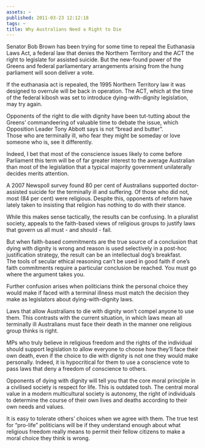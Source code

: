 ```yaml
---
assets: ~
published: 2011-03-23 12:12:18
tags: ~
title: Why Australians Need a Right to Die
---
```

Senator Bob Brown has been trying for some time to repeal the Euthanasia
Laws Act, a federal law that denies the Northern Territory and the ACT
the right to legislate for assisted suicide. But the new-found power of
the Greens and federal parliamentary arrangements arising from the hung
parliament will soon deliver a vote.

If the euthanasia act is repealed, the 1995 Northern Territory law it
was designed to overrule will be back in operation. The ACT, which at
the time of the federal kibosh was set to introduce dying-with-dignity
legislation, may try again.

Opponents of the right to die with dignity have been tut-tutting about
the Greens’ commandeering of valuable time to debate the issue, which
Opposition Leader Tony Abbott says is not “bread and butter”.\
Those who are terminally ill, who fear they might be someday or love
someone who is, see it differently.

Indeed, I bet that most of the conscience issues likely to come before
Parliament this term will be of far greater interest to the average
Australian than most of the legislation that a typical majority
government unilaterally decides merits attention.

A 2007 Newspoll survey found 80 per cent of Australians supported
doctor-assisted suicide for the terminally ill and suffering. Of those
who did not, most (84 per cent) were religious. Despite this, opponents
of reform have lately taken to insisting that religion has nothing to do
with their stance.

While this makes sense tactically, the results can be confusing. In a
pluralist society, appeals to the faith-based views of religious groups
to justify laws that govern us all must - and should - fail.

But when faith-based commitments are the true source of a conclusion
that dying with dignity is wrong and reason is used selectively in a
post-hoc justification strategy, the result can be an intellectual dog’s
breakfast.\
The tools of secular ethical reasoning can’t be used in good faith if
one’s faith commitments require a particular conclusion be reached. You
must go where the argument takes you.

Further confusion arises when politicians think the personal choice they
would make if faced with a terminal illness must match the decision they
make as legislators about dying-with-dignity laws.

Laws that allow Australians to die with dignity won’t compel anyone to
use them. This contrasts with the current situation, in which laws mean
all terminally ill Australians must face their death in the manner one
religious group thinks is right.

MPs who truly believe in religious freedom and the rights of the
individual should support legislation to allow everyone to choose how
they’ll face their own death, even if the choice to die with dignity is
not one they would make personally. Indeed, it is hypocritical for them
to use a conscience vote to pass laws that deny a freedom of conscience
to others.

Opponents of dying with dignity will tell you that the core moral
principle in a civilised society is respect for life. This is outdated
tosh. The central moral value in a modern multicultural society is
autonomy, the right of individuals to determine the course of their own
lives and deaths according to their own needs and values.

It is easy to tolerate others’ choices when we agree with them. The true
test for “pro-life” politicians will be if they understand enough about
what religious freedom really means to permit their fellow citizens to
make a moral choice they think is wrong.
